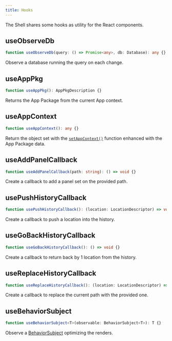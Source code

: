 ```yaml
---
title: Hooks
---
```


The Shell shares some hooks as utility for the React components.

## useObserveDb
```typescript
function useObserveDb(query: () => Promise<any>, db: Database): any {}
```

Observe a database running the query on each change.

## useAppPkg
```typescript
function useAppPkg(): AppPkgDescription {}
```

Returns the App Package from the current App context.

## useAppContext
```typescript
function useAppContext(): any {}
```
Return the object set with the [`setAppContext()`][1] function enhanced with the App Package data.

## useAddPanelCallback
```typescript
function useAddPanelCallback(path: string): () => void {}
```

Create a callback to add a panel set on the provided path.

## usePushHistoryCallback
```typescript
function usePushHistoryCallback(): (location: LocationDescriptor) => void {}
```

Create a callback to push a location into the history.

## useGoBackHistoryCallback
```typescript
function useGoBackHistoryCallback(): () => void {}
```

Create a callback to return back by 1 location from the history.

## useReplaceHistoryCallback
```typescript
function useReplaceHistoryCallback(): (location: LocationDescriptor) => void {}
```

Create a callback to replace the current path with the provided one.

## useBehaviorSubject
```typescript
function useBehaviorSubject<T>(observable: BehaviorSubject<T>): T {}
```

Observe a [BehaviorSubject][2] optimizing the renders.

[1]: zapp_shell.md#setappcontext
[2]: https://rxjs-dev.firebaseapp.com/api/index/class/BehaviorSubject

